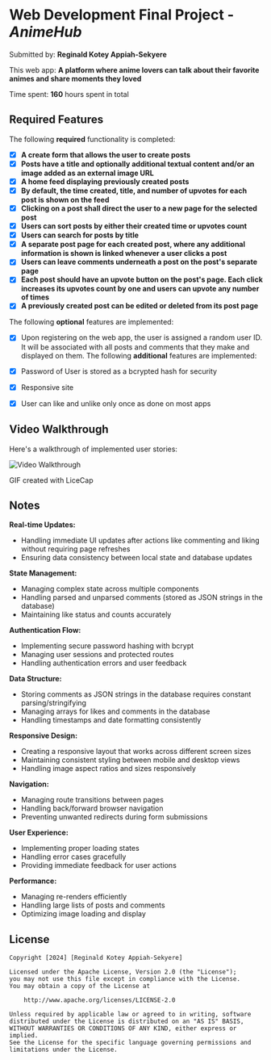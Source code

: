 # Web Development Final Project - *AnimeHub*

Submitted by: **Reginald Kotey Appiah-Sekyere**

This web app: **A platform where anime lovers can talk about their favorite animes and share moments they loved**

Time spent: **160** hours spent in total

## Required Features

The following **required** functionality is completed:

- [X] **A create form that allows the user to create posts**
- [X] **Posts have a title and optionally additional textual content and/or an image added as an external image URL**
- [X] **A home feed displaying previously created posts**
- [X] **By default, the time created, title, and number of upvotes for each post is shown on the feed**
- [X] **Clicking on a post shall direct the user to a new page for the selected post**
- [X] **Users can sort posts by either their created time or upvotes count**
- [X] **Users can search for posts by title**
- [X] **A separate post page for each created post, where any additional information is shown is linked whenever a user clicks a post**
- [X] **Users can leave comments underneath a post on the post's separate page**
- [X] **Each post should have an upvote button on the post's page. Each click increases its upvotes count by one and users can upvote any number of times**
- [X] **A previously created post can be edited or deleted from its post page**

The following **optional** features are implemented:

- [X] Upon registering on the web app, the user is assigned a random user ID. It will be associated with all posts and comments that they make and displayed on them.
The following **additional** features are implemented:

- [X] Password of User is stored as a bcrypted hash for security
- [X] Responsive site
- [X] User can like and unlike only once as done on most apps
      
## Video Walkthrough

Here's a walkthrough of implemented user stories:

<img src='https://imgur.com/gVKv6Le.gif' title='Video Walkthrough' width='' alt='Video Walkthrough' />

<!-- Replace this with whatever GIF tool you used! -->
GIF created with LiceCap

## Notes

**Real-time Updates:**
- Handling immediate UI updates after actions like commenting and liking without requiring page refreshes
- Ensuring data consistency between local state and database updates
  
**State Management:**
- Managing complex state across multiple components
- Handling parsed and unparsed comments (stored as JSON strings in the database)
- Maintaining like status and counts accurately
  
**Authentication Flow:**
- Implementing secure password hashing with bcrypt
- Managing user sessions and protected routes
- Handling authentication errors and user feedback
  
**Data Structure:**
- Storing comments as JSON strings in the database requires constant parsing/stringifying
- Managing arrays for likes and comments in the database
- Handling timestamps and date formatting consistently
  
**Responsive Design:**
- Creating a responsive layout that works across different screen sizes
- Maintaining consistent styling between mobile and desktop views
- Handling image aspect ratios and sizes responsively
  
**Navigation:**
- Managing route transitions between pages
- Handling back/forward browser navigation
- Preventing unwanted redirects during form submissions
  
**User Experience:**
- Implementing proper loading states
- Handling error cases gracefully
- Providing immediate feedback for user actions
  
**Performance:**
- Managing re-renders efficiently
- Handling large lists of posts and comments
- Optimizing image loading and display
  
## License

    Copyright [2024] [Reginald Kotey Appiah-Sekyere]

    Licensed under the Apache License, Version 2.0 (the "License");
    you may not use this file except in compliance with the License.
    You may obtain a copy of the License at

        http://www.apache.org/licenses/LICENSE-2.0

    Unless required by applicable law or agreed to in writing, software
    distributed under the License is distributed on an "AS IS" BASIS,
    WITHOUT WARRANTIES OR CONDITIONS OF ANY KIND, either express or implied.
    See the License for the specific language governing permissions and
    limitations under the License.
